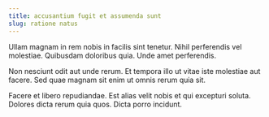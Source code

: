 ```yaml
---
title: accusantium fugit et assumenda sunt
slug: ratione natus
---
```


Ullam magnam in rem nobis in facilis sint tenetur. Nihil perferendis vel molestiae. Quibusdam doloribus quia. Unde amet perferendis.

Non nesciunt odit aut unde rerum. Et tempora illo ut vitae iste molestiae aut facere. Sed quae magnam sit enim ut omnis rerum quia sit.

Facere et libero repudiandae. Est alias velit nobis et qui excepturi soluta. Dolores dicta rerum quia quos. Dicta porro incidunt.
